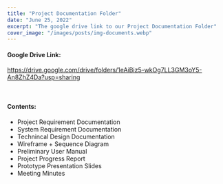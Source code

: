 ```yaml
---
title: "Project Documentation Folder"
date: "June 25, 2022"
excerpt: "The google drive link to our Project Documentation Folder"
cover_image: "/images/posts/img-documents.webp"
---
```


#### Google Drive Link:

https://drive.google.com/drive/folders/1eAiBiz5-wkOg7LL3GM3oY5-An8ZhZ4Da?usp=sharing

<br/>

#### Contents:

- Project Requirement Documentation
- System Requirement Documentation
- Technincal Design Documentation
- Wireframe + Sequence Diagram
- Preliminary User Manual
- Project Progress Report
- Prototype Presentation Slides
- Meeting Minutes
